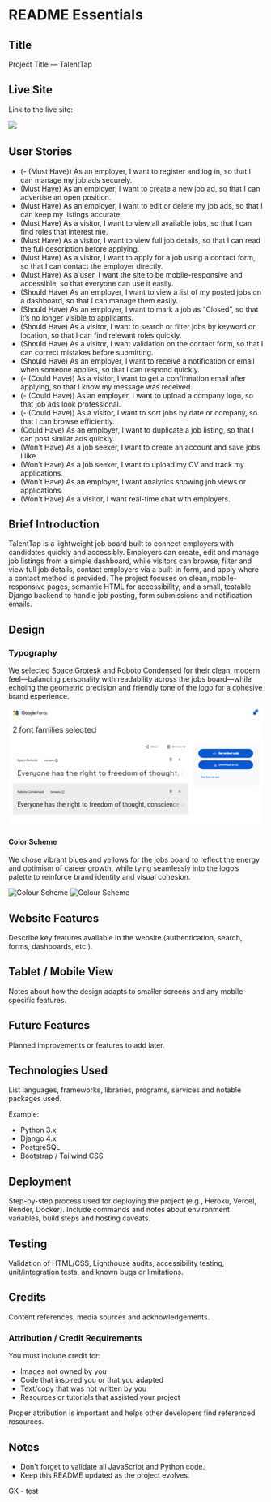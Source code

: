 # README Essentials

## Title

Project Title — TalentTap

## Live Site

Link to the live site:

![](https://talent-tap-7cd41bcbdbab.herokuapp.com/jobs/)

## User Stories
- (- (Must Have)) As an employer, I want to register and log in, so that I can manage my job ads securely.
- (Must Have)	As an employer, I want to create a new job ad, so that I can advertise an open position.
- (Must Have)	As an employer, I want to edit or delete my job ads, so that I can keep my listings accurate.
- (Must Have)	As a visitor, I want to view all available jobs, so that I can find roles that interest me.
- (Must Have)	As a visitor, I want to view full job details, so that I can read the full description before applying.
- (Must Have)	As a visitor, I want to apply for a job using a contact form, so that I can contact the employer directly.
- (Must Have)	As a user, I want the site to be mobile-responsive and accessible, so that everyone can use it easily.
- (Should Have)	As an employer, I want to view a list of my posted jobs on a dashboard, so that I can manage them easily.
- (Should Have)	As an employer, I want to mark a job as “Closed”, so that it’s no longer visible to applicants.
- (Should Have)	As a visitor, I want to search or filter jobs by keyword or location, so that I can find relevant roles quickly.
- (Should Have)	As a visitor, I want validation on the contact form, so that I can correct mistakes before submitting.
- (Should Have)	As an employer, I want to receive a notification or email when someone applies, so that I can respond quickly.
- (- (Could Have))	As a visitor, I want to get a confirmation email after applying, so that I know my message was received.
- (- (Could Have))	As an employer, I want to upload a company logo, so that job ads look professional.
- (- (Could Have))	As a visitor, I want to sort jobs by date or company, so that I can browse efficiently.
- (Could Have)	As an employer, I want to duplicate a job listing, so that I can post similar ads quickly.
- (Won't Have)	As a job seeker, I want to create an account and save jobs I like.
- (Won't Have)	As a job seeker, I want to upload my CV and track my applications.
- (Won't Have)	As an employer, I want analytics showing job views or applications.
- (Won't Have)	As a visitor, I want real-time chat with employers.

## Brief Introduction
TalentTap is a lightweight job board built to connect employers with candidates quickly and accessibly. Employers can create, edit and manage job listings from a simple dashboard, while visitors can browse, filter and view full job details, contact employers via a built-in form, and apply where a contact method is provided. The project focuses on clean, mobile-responsive pages, semantic HTML for accessibility, and a small, testable Django backend to handle job posting, form submissions and notification emails.

## Design

### Typography

We selected Space Grotesk and Roboto Condensed for their clean, modern feel—balancing personality with readability across the jobs board—while echoing the geometric precision and friendly tone of the logo for a cohesive brand experience.

![fonts](static/images/font.png)

#### Color Scheme

We chose vibrant blues and yellows for the jobs board to reflect the energy and optimism of career growth, while tying seamlessly into the logo’s palette to reinforce brand identity and visual cohesion.

![Colour Scheme](static/images/color1.png)
![Colour Scheme](static/images/color2.png)

## Website Features

Describe key features available in the website (authentication, search, forms, dashboards, etc.).

## Tablet / Mobile View

Notes about how the design adapts to smaller screens and any mobile-specific features.

## Future Features

Planned improvements or features to add later.

## Technologies Used

List languages, frameworks, libraries, programs, services and notable packages used.

Example:

- Python 3.x
- Django 4.x
- PostgreSQL
- Bootstrap / Tailwind CSS

## Deployment

Step-by-step process used for deploying the project (e.g., Heroku, Vercel, Render, Docker). Include commands and notes about environment variables, build steps and hosting caveats.

## Testing

Validation of HTML/CSS, Lighthouse audits, accessibility testing, unit/integration tests, and known bugs or limitations.

## Credits

Content references, media sources and acknowledgements.

### Attribution / Credit Requirements

You must include credit for:

- Images not owned by you
- Code that inspired you or that you adapted
- Text/copy that was not written by you
- Resources or tutorials that assisted your project

Proper attribution is important and helps other developers find referenced resources.

## Notes

- Don't forget to validate all JavaScript and Python code.
- Keep this README updated as the project evolves.



GK - test 